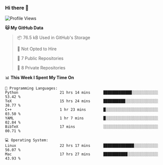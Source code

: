 ### Hi there 👋

<!--
**huayuan4396/huayuan4396** is a ✨ _special_ ✨ repository because its `README.md` (this file) appears on your GitHub profile.

Here are some ideas to get you started:

- 🔭 I’m currently working on ...
- 🌱 I’m currently learning ...
- 👯 I’m looking to collaborate on ...
- 🤔 I’m looking for help with ...
- 💬 Ask me about ...
- 📫 How to reach me: ...
- 😄 Pronouns: ...
- ⚡ Fun fact: ...
-->

<!--START_SECTION:waka-->
![Profile Views](http://img.shields.io/badge/Profile%20Views-19-blue)

**🐱 My GitHub Data** 

> 📦 76.5 kB Used in GitHub's Storage 
 > 
> 🚫 Not Opted to Hire
 > 
> 📜 7 Public Repositories 
 > 
> 🔑 8 Private Repositories 
 > 
📊 **This Week I Spent My Time On** 

```text
💬 Programming Languages: 
Python                   21 hrs 14 mins      █████████████░░░░░░░░░░░░   53.42 % 
TeX                      15 hrs 24 mins      ██████████░░░░░░░░░░░░░░░   38.77 % 
C++                      1 hr 23 mins        █░░░░░░░░░░░░░░░░░░░░░░░░   03.50 % 
YAML                     1 hr 7 mins         █░░░░░░░░░░░░░░░░░░░░░░░░   02.84 % 
BibTeX                   17 mins             ░░░░░░░░░░░░░░░░░░░░░░░░░   00.71 % 

💻 Operating System: 
Linux                    22 hrs 17 mins      ██████████████░░░░░░░░░░░   56.07 % 
Mac                      17 hrs 27 mins      ███████████░░░░░░░░░░░░░░   43.93 % 
```


<!--END_SECTION:waka-->
